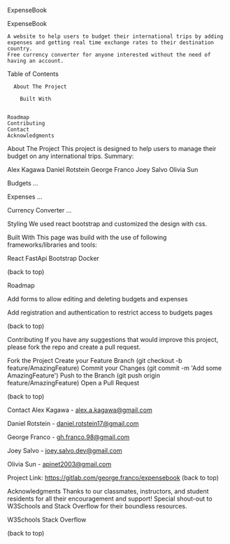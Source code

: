 ExpenseBook



  
ExpenseBook
  
    A website to help users to budget their international trips by adding expenses and getting real time exchange rates to their destination country.
    Free currency converter for anyone interested without the need of having an account.
  



  Table of Contents
  
    
      About The Project
      
        Built With
      
    
    Roadmap
    Contributing
    Contact
    Acknowledgments
  



About The Project
This project is designed to help users to manage their budget on any international trips. 
Summary:

Alex Kagawa
Daniel Rotstein
George Franco
Joey Salvo
Olivia Sun


Budgets
...

Expenses
...

Currency Converter
...



Styling
We used react bootstrap and customized the design with css.

Built With
This page was build with the use of following frameworks/libraries and tools:

React
FastApi
Bootstrap
Docker

(back to top)


Roadmap


 Add forms to allow editing and deleting budgets and expenses 

 Add registration and authentication to restrict access to budgets pages

(back to top)


Contributing
If you have any suggestions that would improve this project, please fork the repo and create a pull request.

Fork the Project
Create your Feature Branch (git checkout -b feature/AmazingFeature)
Commit your Changes (git commit -m 'Add some AmazingFeature')
Push to the Branch (git push origin feature/AmazingFeature)
Open a Pull Request

(back to top)


Contact
Alex Kagawa - alex.a.kagawa@gmail.com

Daniel Rotstein - daniel.rotstein17@gmail.com

George Franco - gh.franco.98@gmail.com

Joey Salvo - joey.salvo.dev@gmail.com

Olivia Sun - apinet2003@gmail.com

Project Link: https://gitlab.com/george.franco/expensebook
(back to top)


Acknowledgments
Thanks to our classmates, instructors, and student residents for all their encouragement and support!
Special shout-out to W3Schools and Stack Overflow for their boundless resources.

W3Schools
Stack Overflow

(back to top)